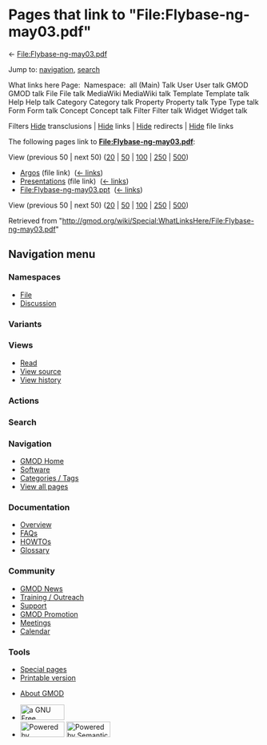 <div id="mw-page-base" class="noprint">

</div>

<div id="mw-head-base" class="noprint">

</div>

<div id="content" class="mw-body" role="main">

<span id="top"></span>

<div id="mw-js-message" style="display:none;">

</div>



# <span dir="auto">Pages that link to "File:Flybase-ng-may03.pdf"</span>

<div id="bodyContent">

<div id="contentSub">

←
[File:Flybase-ng-may03.pdf](/wiki/File:Flybase-ng-may03.pdf "File:Flybase-ng-may03.pdf")

</div>

<div id="jump-to-nav" class="mw-jump">

Jump to: [navigation](#mw-navigation), [search](#p-search)

</div>

<div id="mw-content-text">

What links here Page:  Namespace:  all (Main) Talk User User talk GMOD
GMOD talk File File talk MediaWiki MediaWiki talk Template Template talk
Help Help talk Category Category talk Property Property talk Type Type
talk Form Form talk Concept Concept talk Filter Filter talk Widget
Widget talk

Filters
[Hide](/mediawiki/index.php?title=Special:WhatLinksHere/File:Flybase-ng-may03.pdf&hidetrans=1 "Special:WhatLinksHere/File:Flybase-ng-may03.pdf")
transclusions \|
[Hide](/mediawiki/index.php?title=Special:WhatLinksHere/File:Flybase-ng-may03.pdf&hidelinks=1 "Special:WhatLinksHere/File:Flybase-ng-may03.pdf")
links \|
[Hide](/mediawiki/index.php?title=Special:WhatLinksHere/File:Flybase-ng-may03.pdf&hideredirs=1 "Special:WhatLinksHere/File:Flybase-ng-may03.pdf")
redirects \|
[Hide](/mediawiki/index.php?title=Special:WhatLinksHere/File:Flybase-ng-may03.pdf&hideimages=1 "Special:WhatLinksHere/File:Flybase-ng-may03.pdf")
file links

The following pages link to
**[File:Flybase-ng-may03.pdf](/wiki/File:Flybase-ng-may03.pdf "File:Flybase-ng-may03.pdf")**:

View (previous 50 \| next 50)
([20](/mediawiki/index.php?title=Special:WhatLinksHere/File:Flybase-ng-may03.pdf&limit=20 "Special:WhatLinksHere/File:Flybase-ng-may03.pdf")
\|
[50](/mediawiki/index.php?title=Special:WhatLinksHere/File:Flybase-ng-may03.pdf&limit=50 "Special:WhatLinksHere/File:Flybase-ng-may03.pdf")
\|
[100](/mediawiki/index.php?title=Special:WhatLinksHere/File:Flybase-ng-may03.pdf&limit=100 "Special:WhatLinksHere/File:Flybase-ng-may03.pdf")
\|
[250](/mediawiki/index.php?title=Special:WhatLinksHere/File:Flybase-ng-may03.pdf&limit=250 "Special:WhatLinksHere/File:Flybase-ng-may03.pdf")
\|
[500](/mediawiki/index.php?title=Special:WhatLinksHere/File:Flybase-ng-may03.pdf&limit=500 "Special:WhatLinksHere/File:Flybase-ng-may03.pdf"))

- [Argos](/wiki/Argos "Argos") (file link) ‎
  <span class="mw-whatlinkshere-tools">([←
  links](/mediawiki/index.php?title=Special:WhatLinksHere&target=Argos "Special:WhatLinksHere"))</span>
- [Presentations](/wiki/Presentations "Presentations") (file link) ‎
  <span class="mw-whatlinkshere-tools">([←
  links](/mediawiki/index.php?title=Special:WhatLinksHere&target=Presentations "Special:WhatLinksHere"))</span>
- [File:Flybase-ng-may03.ppt](/wiki/File:Flybase-ng-may03.ppt "File:Flybase-ng-may03.ppt")
  ‎ <span class="mw-whatlinkshere-tools">([←
  links](/mediawiki/index.php?title=Special:WhatLinksHere&target=File%3AFlybase-ng-may03.ppt "Special:WhatLinksHere"))</span>

View (previous 50 \| next 50)
([20](/mediawiki/index.php?title=Special:WhatLinksHere/File:Flybase-ng-may03.pdf&limit=20 "Special:WhatLinksHere/File:Flybase-ng-may03.pdf")
\|
[50](/mediawiki/index.php?title=Special:WhatLinksHere/File:Flybase-ng-may03.pdf&limit=50 "Special:WhatLinksHere/File:Flybase-ng-may03.pdf")
\|
[100](/mediawiki/index.php?title=Special:WhatLinksHere/File:Flybase-ng-may03.pdf&limit=100 "Special:WhatLinksHere/File:Flybase-ng-may03.pdf")
\|
[250](/mediawiki/index.php?title=Special:WhatLinksHere/File:Flybase-ng-may03.pdf&limit=250 "Special:WhatLinksHere/File:Flybase-ng-may03.pdf")
\|
[500](/mediawiki/index.php?title=Special:WhatLinksHere/File:Flybase-ng-may03.pdf&limit=500 "Special:WhatLinksHere/File:Flybase-ng-may03.pdf"))

</div>

<div class="printfooter">

Retrieved from
"<http://gmod.org/wiki/Special:WhatLinksHere/File:Flybase-ng-may03.pdf>"

</div>

<div id="catlinks" class="catlinks catlinks-allhidden">

</div>

<div class="visualClear">

</div>

</div>

</div>

<div id="mw-navigation">

## Navigation menu

<div id="mw-head">



<div id="left-navigation">

<div id="p-namespaces" class="vectorTabs" role="navigation"
aria-labelledby="p-namespaces-label">

### Namespaces

- <span id="ca-nstab-image"><a href="/wiki/File:Flybase-ng-may03.pdf" accesskey="c"
  title="View the file page [c]">File</a></span>
- <span id="ca-talk"><a
  href="/mediawiki/index.php?title=File_talk:Flybase-ng-may03.pdf&amp;action=edit&amp;redlink=1"
  accesskey="t"
  title="Discussion about the content page [t]">Discussion</a></span>

</div>

<div id="p-variants" class="vectorMenu emptyPortlet" role="navigation"
aria-labelledby="p-variants-label">

### 

### Variants[](#)

<div class="menu">

</div>

</div>

</div>

<div id="right-navigation">

<div id="p-views" class="vectorTabs" role="navigation"
aria-labelledby="p-views-label">

### Views

- <span id="ca-view">[Read](/wiki/File:Flybase-ng-may03.pdf)</span>
- <span id="ca-viewsource"><a
  href="/mediawiki/index.php?title=File:Flybase-ng-may03.pdf&amp;action=edit"
  accesskey="e" title="This page is protected.
  You can view its source [e]">View source</a></span>
- <span id="ca-history"><a
  href="/mediawiki/index.php?title=File:Flybase-ng-may03.pdf&amp;action=history"
  accesskey="h" title="Past revisions of this page [h]">View history</a></span>

</div>

<div id="p-cactions" class="vectorMenu emptyPortlet" role="navigation"
aria-labelledby="p-cactions-label">

### Actions[](#)

<div class="menu">

</div>

</div>

<div id="p-search" role="search">

### Search

<div id="simpleSearch">

</div>

</div>

</div>

</div>

<div id="mw-panel">

<div id="p-logo" role="banner">

<a href="/wiki/Main_Page"
style="background-image: url(http://gmod.org/images/GMOD-cogs.png);"
title="Visit the main page"></a>

</div>

<div id="p-Navigation" class="portal" role="navigation"
aria-labelledby="p-Navigation-label">

### Navigation

<div class="body">

- <span id="n-GMOD-Home">[GMOD Home](/wiki/Main_Page)</span>
- <span id="n-Software">[Software](/wiki/GMOD_Components)</span>
- <span id="n-Categories-.2F-Tags">[Categories /
  Tags](/wiki/Categories)</span>
- <span id="n-View-all-pages">[View all
  pages](/wiki/Special:AllPages)</span>

</div>

</div>

<div id="p-Documentation" class="portal" role="navigation"
aria-labelledby="p-Documentation-label">

### Documentation

<div class="body">

- <span id="n-Overview">[Overview](/wiki/Overview)</span>
- <span id="n-FAQs">[FAQs](/wiki/Category:FAQ)</span>
- <span id="n-HOWTOs">[HOWTOs](/wiki/Category:HOWTO)</span>
- <span id="n-Glossary">[Glossary](/wiki/Glossary)</span>

</div>

</div>

<div id="p-Community" class="portal" role="navigation"
aria-labelledby="p-Community-label">

### Community

<div class="body">

- <span id="n-GMOD-News">[GMOD News](/wiki/GMOD_News)</span>
- <span id="n-Training-.2F-Outreach">[Training /
  Outreach](/wiki/Training_and_Outreach)</span>
- <span id="n-Support">[Support](/wiki/Support)</span>
- <span id="n-GMOD-Promotion">[GMOD
  Promotion](/wiki/GMOD_Promotion)</span>
- <span id="n-Meetings">[Meetings](/wiki/Meetings)</span>
- <span id="n-Calendar">[Calendar](/wiki/Calendar)</span>

</div>

</div>

<div id="p-tb" class="portal" role="navigation"
aria-labelledby="p-tb-label">

### Tools

<div class="body">

- <span id="t-specialpages"><a href="/wiki/Special:SpecialPages" accesskey="q"
  title="A list of all special pages [q]">Special pages</a></span>
- <span id="t-print"><a
  href="/mediawiki/index.php?title=Special:WhatLinksHere/File:Flybase-ng-may03.pdf&amp;printable=yes"
  rel="alternate" accesskey="p"
  title="Printable version of this page [p]">Printable version</a></span>

</div>

</div>

</div>

</div>

<div id="footer" role="contentinfo">

- <span id="footer-places-about">[About
  GMOD](/wiki/GMOD:About "GMOD:About")</span>

<!-- -->

- <span id="footer-copyrightico">[<img src="http://www.gnu.org/graphics/gfdl-logo-small.png" width="88"
  height="31" alt="a GNU Free Documentation License" />](http://www.gnu.org/licenses/fdl-1.3.html)</span>
- <span id="footer-poweredbyico">[<img src="/mediawiki/skins/common/images/poweredby_mediawiki_88x31.png"
  width="88" height="31" alt="Powered by MediaWiki" />](//www.mediawiki.org/)
  [<img
  src="/mediawiki/extensions/SemanticMediaWiki/includes/../resources/images/smw_button.png"
  width="88" height="31" alt="Powered by Semantic MediaWiki" />](https://www.semantic-mediawiki.org/wiki/Semantic_MediaWiki)</span>

<div style="clear:both">

</div>

</div>
